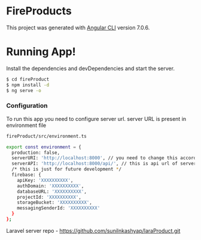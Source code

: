# FireProducts

This project was generated with [Angular CLI](https://github.com/angular/angular-cli) version 7.0.6.


# Running App!

Install the dependencies and devDependencies and start the server.

```sh
$ cd fireProduct
$ npm install -d
$ ng serve -o
```

### Configuration
To run this app you need to configure server url.
server URL is present in environment file
```sh
fireProduct/src/environment.ts

export const environment = {
  production: false,
  serverURI: 'http://localhost:8000', // you need to change this according to your server
  serverAPI: 'http://localhost:8000/api/', // this is api url of server
  /* this is just for future development */
  firebase: {
    apiKey: 'XXXXXXXXXX',
    authDomain: 'XXXXXXXXXX',
    databaseURL: 'XXXXXXXXXX',
    projectId: 'XXXXXXXXXX',
    storageBucket: 'XXXXXXXXXX',
    messagingSenderId: 'XXXXXXXXXX'
  }
};
```
Laravel server repo - https://github.com/sunilnkashyap/laraProduct.git

